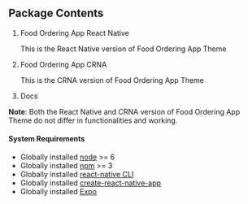 
## Package Contents

1. Food Ordering App React Native

	This is the React Native version of Food Ordering App Theme
2. Food Ordering App CRNA

	This is the CRNA version of Food Ordering App Theme
3. Docs

**Note**: Both the React Native and CRNA version of Food Ordering App Theme do not differ in functionalities and working.

#### System Requirements

 * Globally installed [node](https://nodejs.org/en/) >= 6
 * Globally installed [npm](https://www.npmjs.com/) >= 3
 * Globally installed [react-native CLI](https://facebook.github.io/react-native/docs/getting-started.html)
 * Globally installed [create-react-native-app](https://github.com/react-community/create-react-native-app)
 * Globally installed [Expo](https://expo.io/)